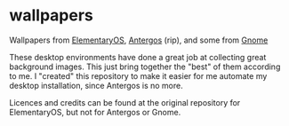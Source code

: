 # wallpapers
Wallpapers from [ElementaryOS](https://github.com/elementary/wallpapers), [Antergos](https://github.com/Antergos/wallpapers) (rip), and some from [Gnome](https://gitlab.gnome.org/GNOME/gnome-backgrounds)

These desktop environments have done a great job at collecting great background images. This just bring together the "best" of them according to me. I "created" this repository to make it easier for me automate my desktop installation, since Antergos is no more.

Licences and credits can be found at the original repository for ElementaryOS, but not for Antergos or Gnome.
